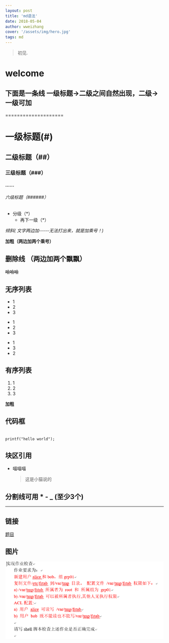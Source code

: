 ```yaml
---
layout: post
title: 'md语法'
date: 2018-05-04
author: wweizhang
cover: '/assets/img/hero.jpg'
tags: md
---
```


> 初见.


# welcome

## 下面是一条线 一级标题->二级之间自然出现，二级->一级可加
====================
# 一级标题(#)
## 二级标题（##）
### 三级标题（###）
#### ......
###### 六级标题（######）

* 分级（*）
    * 再下一级（*） 

*倾斜( 文字两边加-----无法打出来，就是加乘号！)*

**加粗（两边加两个乘号）**

## 删除线 （两边加两个飘飘）
~~哈哈哈~~

## 无序列表
* 1
* 2
* 3
+ 1
+ 2
+ 3
- 1
- 3
- 2

## 有序列表
1. 1
2. 2
3. 3

**加粗**  

## 代码框
```clike

printf("hello world");

```

## 块区引用
* 喵喵喵
    > 这是小猫说的

## 分割线可用 * - _ (至少3个)
---------------------
## 链接 
[题目](http://acm.fzu.edu.cn/problem.php?pid=2141)

## 图片
![avatar](/assets/img/ti.png)

